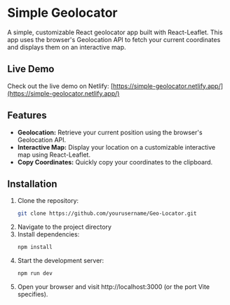 # Simple Geolocator

A simple, customizable React geolocator app built with React-Leaflet. This app uses the browser's Geolocation API to fetch your current coordinates and displays them on an interactive map.

## Live Demo

Check out the live demo on Netlify: [https://simple-geolocator.netlify.app/](https://simple-geolocator.netlify.app/)

## Features

- **Geolocation:** Retrieve your current position using the browser's Geolocation API.
- **Interactive Map:** Display your location on a customizable interactive map using React-Leaflet.
- **Copy Coordinates:** Quickly copy your coordinates to the clipboard.

## Installation

1. Clone the repository:
   ```bash
   git clone https://github.com/yourusername/Geo-Locator.git
2. Navigate to the project directory
3. Install dependencies:
   ```bash
   npm install
4. Start the development server:
   ```bash
   npm run dev
5. Open your browser and visit http://localhost:3000 (or the port Vite specifies).

